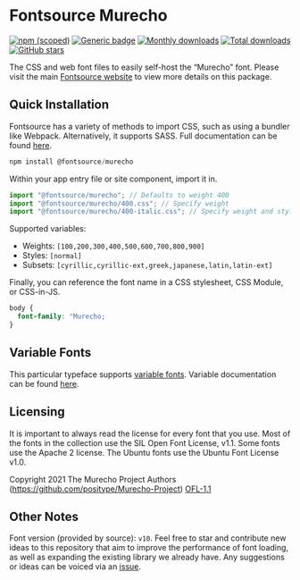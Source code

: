 # Fontsource Murecho

[![npm (scoped)](https://img.shields.io/npm/v/@fontsource/murecho?color=brightgreen)](https://www.npmjs.com/package/@fontsource/murecho) [![Generic badge](https://img.shields.io/badge/fontsource-passing-brightgreen)](https://github.com/fontsource/fontsource) [![Monthly downloads](https://badgen.net/npm/dm/@fontsource/murecho)](https://github.com/fontsource/fontsource) [![Total downloads](https://badgen.net/npm/dt/@fontsource/murecho)](https://github.com/fontsource/fontsource) [![GitHub stars](https://img.shields.io/github/stars/fontsource/fontsource.svg?style=social&label=Star)](https://github.com/fontsource/fontsource/stargazers)

The CSS and web font files to easily self-host the “Murecho” font. Please visit the main [Fontsource website](https://fontsource.org/fonts/murecho) to view more details on this package.

## Quick Installation

Fontsource has a variety of methods to import CSS, such as using a bundler like Webpack. Alternatively, it supports SASS. Full documentation can be found [here](https://beta.fontsource.org/docs/getting-started/introduction).

```javascript
npm install @fontsource/murecho
```

Within your app entry file or site component, import it in.

```javascript
import "@fontsource/murecho"; // Defaults to weight 400
import "@fontsource/murecho/400.css"; // Specify weight
import "@fontsource/murecho/400-italic.css"; // Specify weight and style

```

Supported variables:
- Weights: `[100,200,300,400,500,600,700,800,900]`
- Styles: `[normal]`
- Subsets: `[cyrillic,cyrillic-ext,greek,japanese,latin,latin-ext]`

Finally, you can reference the font name in a CSS stylesheet, CSS Module, or CSS-in-JS.

```css
body {
  font-family: "Murecho;
}
```

## Variable Fonts

This particular typeface supports [variable fonts](https://developer.mozilla.org/en-US/docs/Web/CSS/CSS_Fonts/Variable_Fonts_Guide).
Variable documentation can be found [here](https://fontsource.org/docs/variable-fonts).

## Licensing
It is important to always read the license for every font that you use.
Most of the fonts in the collection use the SIL Open Font License, v1.1. Some fonts use the Apache 2 license. The Ubuntu fonts use the Ubuntu Font License v1.0.

Copyright 2021 The Murecho Project Authors (https://github.com/positype/Murecho-Project)
[OFL-1.1](http://scripts.sil.org/OFL)

## Other Notes
Font version (provided by source): `v10`.
Feel free to star and contribute new ideas to this repository that aim to improve the performance of font loading, as well as expanding the existing library we already have. Any suggestions or ideas can be voiced via an [issue](https://github.com/fontsource/fontsource/issues).